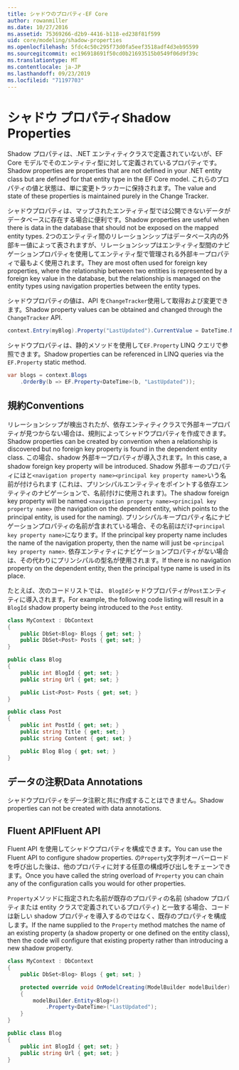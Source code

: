```yaml
---
title: シャドウのプロパティ-EF Core
author: rowanmiller
ms.date: 10/27/2016
ms.assetid: 75369266-d2b9-4416-b118-ed238f81f599
uid: core/modeling/shadow-properties
ms.openlocfilehash: 5fdc4c50c295f73d0fa5eef3518adf4d3eb95599
ms.sourcegitcommit: ec196918691f50cd0b21693515b0549f06d9f39c
ms.translationtype: MT
ms.contentlocale: ja-JP
ms.lasthandoff: 09/23/2019
ms.locfileid: "71197703"
---
```

# <a name="shadow-properties"></a><span data-ttu-id="830f5-102">シャドウ プロパティ</span><span class="sxs-lookup"><span data-stu-id="830f5-102">Shadow Properties</span></span>

<span data-ttu-id="830f5-103">Shadow プロパティは、.NET エンティティクラスで定義されていないが、EF Core モデルでそのエンティティ型に対して定義されているプロパティです。</span><span class="sxs-lookup"><span data-stu-id="830f5-103">Shadow properties are properties that are not defined in your .NET entity class but are defined for that entity type in the EF Core model.</span></span> <span data-ttu-id="830f5-104">これらのプロパティの値と状態は、単に変更トラッカーに保持されます。</span><span class="sxs-lookup"><span data-stu-id="830f5-104">The value and state of these properties is maintained purely in the Change Tracker.</span></span>

<span data-ttu-id="830f5-105">シャドウプロパティは、マップされたエンティティ型では公開できないデータがデータベースに存在する場合に便利です。</span><span class="sxs-lookup"><span data-stu-id="830f5-105">Shadow properties are useful when there is data in the database that should not be exposed on the mapped entity types.</span></span> <span data-ttu-id="830f5-106">2つのエンティティ間のリレーションシップはデータベース内の外部キー値によって表されますが、リレーションシップはエンティティ型間のナビゲーションプロパティを使用してエンティティ型で管理される外部キープロパティで最もよく使用されます。</span><span class="sxs-lookup"><span data-stu-id="830f5-106">They are most often used for foreign key properties, where the relationship between two entities is represented by a foreign key value in the database, but the relationship is managed on the entity types using navigation properties between the entity types.</span></span>

<span data-ttu-id="830f5-107">シャドウプロパティの値は、API を`ChangeTracker`使用して取得および変更できます。</span><span class="sxs-lookup"><span data-stu-id="830f5-107">Shadow property values can be obtained and changed through the `ChangeTracker` API.</span></span>

``` csharp
context.Entry(myBlog).Property("LastUpdated").CurrentValue = DateTime.Now;
```

<span data-ttu-id="830f5-108">シャドウプロパティは、静的メソッドを使用して`EF.Property` LINQ クエリで参照できます。</span><span class="sxs-lookup"><span data-stu-id="830f5-108">Shadow properties can be referenced in LINQ queries via the `EF.Property` static method.</span></span>

``` csharp
var blogs = context.Blogs
    .OrderBy(b => EF.Property<DateTime>(b, "LastUpdated"));
```

## <a name="conventions"></a><span data-ttu-id="830f5-109">規約</span><span class="sxs-lookup"><span data-stu-id="830f5-109">Conventions</span></span>

<span data-ttu-id="830f5-110">リレーションシップが検出されたが、依存エンティティクラスで外部キープロパティが見つからない場合は、規則によってシャドウプロパティを作成できます。</span><span class="sxs-lookup"><span data-stu-id="830f5-110">Shadow properties can be created by convention when a relationship is discovered but no foreign key property is found in the dependent entity class.</span></span> <span data-ttu-id="830f5-111">この場合、shadow 外部キープロパティが導入されます。</span><span class="sxs-lookup"><span data-stu-id="830f5-111">In this case, a shadow foreign key property will be introduced.</span></span> <span data-ttu-id="830f5-112">Shadow 外部キーのプロパティにはと`<navigation property name><principal key property name>`いう名前が付けられます (これは、プリンシパルエンティティをポイントする依存エンティティのナビゲーションで、名前付けに使用されます)。</span><span class="sxs-lookup"><span data-stu-id="830f5-112">The shadow foreign key property will be named `<navigation property name><principal key property name>` (the navigation on the dependent entity, which points to the principal entity, is used for the naming).</span></span> <span data-ttu-id="830f5-113">プリンシパルキープロパティ名にナビゲーションプロパティの名前が含まれている場合、その名前はだけ`<principal key property name>`になります。</span><span class="sxs-lookup"><span data-stu-id="830f5-113">If the principal key property name includes the name of the navigation property, then the name will just be `<principal key property name>`.</span></span> <span data-ttu-id="830f5-114">依存エンティティにナビゲーションプロパティがない場合は、その代わりにプリンシパルの型名が使用されます。</span><span class="sxs-lookup"><span data-stu-id="830f5-114">If there is no navigation property on the dependent entity, then the principal type name is used in its place.</span></span>

<span data-ttu-id="830f5-115">たとえば、次のコードリストでは、 `BlogId`シャドウプロパティが`Post`エンティティに導入されます。</span><span class="sxs-lookup"><span data-stu-id="830f5-115">For example, the following code listing will result in a `BlogId` shadow property being introduced to the `Post` entity.</span></span>

<!-- [!code-csharp[Main](samples/core/Modeling/Conventions/ShadowForeignKey.cs)] -->
``` csharp
class MyContext : DbContext
{
    public DbSet<Blog> Blogs { get; set; }
    public DbSet<Post> Posts { get; set; }
}

public class Blog
{
    public int BlogId { get; set; }
    public string Url { get; set; }

    public List<Post> Posts { get; set; }
}

public class Post
{
    public int PostId { get; set; }
    public string Title { get; set; }
    public string Content { get; set; }

    public Blog Blog { get; set; }
}
```

## <a name="data-annotations"></a><span data-ttu-id="830f5-116">データの注釈</span><span class="sxs-lookup"><span data-stu-id="830f5-116">Data Annotations</span></span>

<span data-ttu-id="830f5-117">シャドウプロパティをデータ注釈と共に作成することはできません。</span><span class="sxs-lookup"><span data-stu-id="830f5-117">Shadow properties can not be created with data annotations.</span></span>

## <a name="fluent-api"></a><span data-ttu-id="830f5-118">Fluent API</span><span class="sxs-lookup"><span data-stu-id="830f5-118">Fluent API</span></span>

<span data-ttu-id="830f5-119">Fluent API を使用してシャドウプロパティを構成できます。</span><span class="sxs-lookup"><span data-stu-id="830f5-119">You can use the Fluent API to configure shadow properties.</span></span> <span data-ttu-id="830f5-120">の`Property`文字列オーバーロードを呼び出した後は、他のプロパティに対する任意の構成呼び出しをチェーンできます。</span><span class="sxs-lookup"><span data-stu-id="830f5-120">Once you have called the string overload of `Property` you can chain any of the configuration calls you would for other properties.</span></span>

<span data-ttu-id="830f5-121">`Property`メソッドに指定された名前が既存のプロパティの名前 (shadow プロパティまたは entity クラスで定義されているプロパティ) と一致する場合、コードは新しい shadow プロパティを導入するのではなく、既存のプロパティを構成します。</span><span class="sxs-lookup"><span data-stu-id="830f5-121">If the name supplied to the `Property` method matches the name of an existing property (a shadow property or one defined on the entity class), then the code will configure that existing property rather than introducing a new shadow property.</span></span>

<!-- [!code-csharp[Main](samples/core/Modeling/FluentAPI/ShadowProperty.cs?highlight=7,8)] -->
``` csharp
class MyContext : DbContext
{
    public DbSet<Blog> Blogs { get; set; }

    protected override void OnModelCreating(ModelBuilder modelBuilder)
    {
        modelBuilder.Entity<Blog>()
            .Property<DateTime>("LastUpdated");
    }
}

public class Blog
{
    public int BlogId { get; set; }
    public string Url { get; set; }
}
```
